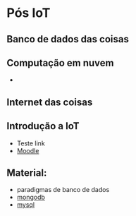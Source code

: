 # Pós IoT

## Banco de dados das coisas
## Computação em nuvem
- 
## Internet das coisas
## Introdução a IoT


- Teste link
- [Moodle](https://ava.ifpr.edu.br/course/view.php?id=6851)


## Material:
- paradigmas de banco de dados
- [mongodb](mongodb/mongo.md)
- [mysql](mysql/install.md)
